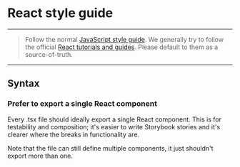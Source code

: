 # React style guide

----

> Follow the normal [JavaScript style guide](javascript.md). We generally try to follow the official [React tutorials and guides](https://react.dev/reference/react). Please default to them as a source-of-truth.

----

## Syntax

### Prefer to export a single React component

Every .tsx file should ideally export a single React component.
This is for testability and composition; it's easier to write Storybook stories and
it's clearer where the breaks in functionality are.

Note that the file can still define multiple components, it just shouldn't export
more than one.
